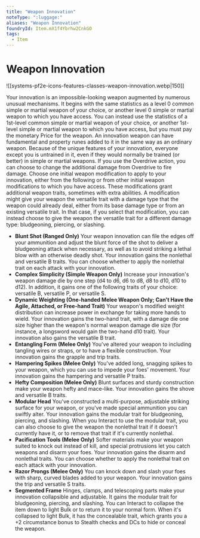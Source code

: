 ```yaml
---
title: "Weapon Innovation"
noteType: ":luggage:"
aliases: "Weapon Innovation"
foundryId: Item.mX1f4Ybrhw2CnkGO
tags:
  - Item
---
```


# Weapon Innovation
![[systems-pf2e-icons-features-classes-weapon-innovation.webp|150]]

Your innovation is an impossible-looking weapon augmented by numerous unusual mechanisms. It begins with the same statistics as a level 0 common simple or martial weapon of your choice, or another level 0 simple or martial weapon to which you have access. You can instead use the statistics of a 1st-level common simple or martial weapon of your choice, or another 1st-level simple or martial weapon to which you have access, but you must pay the monetary Price for the weapon. An innovation weapon can have fundamental and property runes added to it in the same way as an ordinary weapon. Because of the unique features of your innovation, everyone except you is untrained in it, even if they would normally be trained (or better) in simple or martial weapons. If you use the Overdrive action, you can choose to change the additional damage from Overdrive to fire damage. Choose one initial weapon modification to apply to your innovation, either from the following or from other initial weapon modifications to which you have access. These modifications grant additional weapon traits, sometimes with extra abilities. A modification might give your weapon the versatile trait with a damage type that the weapon could already deal, either from its base damage type or from an existing versatile trait. In that case, if you select that modification, you can instead choose to give the weapon the versatile trait for a different damage type: bludgeoning, piercing, or slashing.

*   **Blunt Shot (Ranged Only)** Your weapon innovation can file the edges off your ammunition and adjust the blunt force of the shot to deliver a bludgeoning attack when necessary, as well as to avoid striking a lethal blow with an otherwise deadly shot. Your innovation gains the nonlethal and versatile B traits. You can choose whether to apply the nonlethal trait on each attack with your innovation.
*   **Complex Simplicity (Simple Weapon Only)** Increase your innovation's weapon damage die by one step (d4 to d6, d6 to d8, d8 to d10, d10 to d12). In addition, it gains one of the following traits of your choice: versatile B, versatile P, or versatile S.
*   **Dynamic Weighting (One-handed Melee Weapon Only; Can't Have the Agile, Attached, or Free-hand Trait)** Your weapon's modified weight distribution can increase power in exchange for taking more hands to wield. Your innovation gains the two-hand trait, with a damage die one size higher than the weapon's normal weapon damage die size (for instance, a longsword would gain the two-hand d10 trait). Your innovation also gains the versatile B trait.
*   **Entangling Form (Melee Only)** You've altered your weapon to including tangling wires or straps, or to have a flexible construction. Your innovation gains the grapple and trip traits.
*   **Hampering Spikes (Melee Only)** You've added long, snagging spikes to your weapon, which you can use to impede your foes' movement. Your innovation gains the hampering and versatile P traits.
*   **Hefty Composition (Melee Only)** Blunt surfaces and sturdy construction make your weapon hefty and mace-like. Your innovation gains the shove and versatile B traits.
*   **Modular Head** You've constructed a multi-purpose, adjustable striking surface for your weapon, or you've made special ammunition you can swiftly alter. Your innovation gains the modular trait for bludgeoning, piercing, and slashing. When you Interact to use the modular trait, you can also choose to give the weapon the nonlethal trait if it doesn't currently have it, or to remove that trait if it's currently nonlethal.
*   **Pacification Tools (Melee Only)** Softer materials make your weapon suited to knock out instead of kill, and special protrusions let you catch weapons and disarm your foes. Your innovation gains the disarm and nonlethal traits. You can choose whether to apply the nonlethal trait on each attack with your innovation.
*   **Razor Prongs (Melee Only)** You can knock down and slash your foes with sharp, curved blades added to your weapon. Your innovation gains the trip and versatile S traits.
*   **Segmented Frame** Hinges, clamps, and telescoping parts make your innovation collapsible and adjustable. It gains the modular trait for bludgeoning, piercing, and slashing. You can Interact to collapse the item down to light Bulk or to return it to your normal form. When it's collapsed to light Bulk, it has the concealable trait, which grants you a +2 circumstance bonus to Stealth checks and DCs to hide or conceal the weapon.
